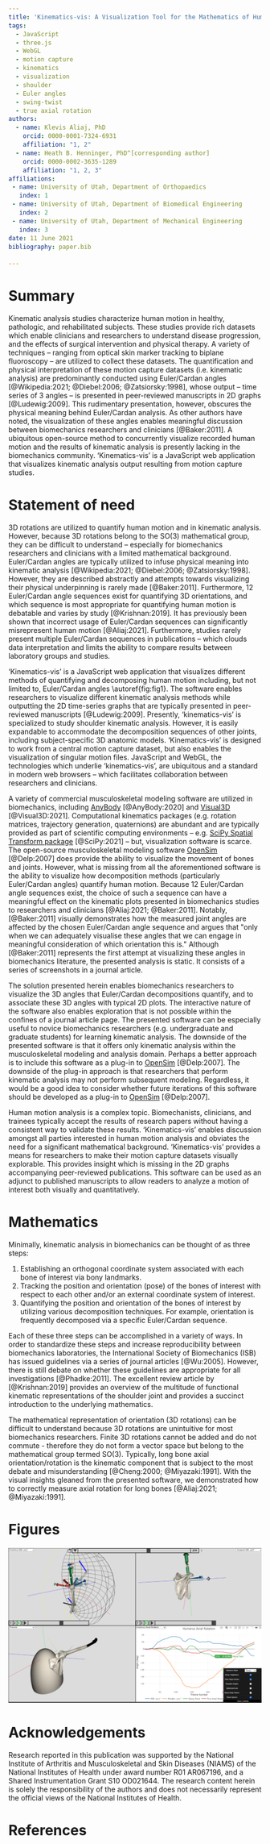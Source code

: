 ```yaml
---
title: 'Kinematics-vis: A Visualization Tool for the Mathematics of Human Motion'
tags:
  - JavaScript
  - three.js
  - WebGL
  - motion capture
  - kinematics
  - visualization
  - shoulder
  - Euler angles
  - swing-twist
  - true axial rotation
authors:
  - name: Klevis Aliaj, PhD
    orcid: 0000-0001-7324-6931
    affiliation: "1, 2"
  - name: Heath B. Henninger, PhD^[corresponding author]
    orcid: 0000-0002-3635-1289
    affiliation: "1, 2, 3"
affiliations:
 - name: University of Utah, Department of Orthopaedics
   index: 1
 - name: University of Utah, Department of Biomedical Engineering
   index: 2
 - name: University of Utah, Department of Mechanical Engineering
   index: 3
date: 11 June 2021
bibliography: paper.bib

---
```


# Summary

Kinematic analysis studies characterize human motion in healthy, pathologic, and rehabilitated subjects. These studies provide rich datasets which enable clinicians and researchers to understand disease progression, and the effects of surgical intervention and physical therapy. A variety of techniques – ranging from optical skin marker tracking to biplane fluoroscopy – are utilized to collect these datasets. The quantification and physical interpretation of these motion capture datasets (i.e. kinematic analysis) are predominantly conducted using Euler/Cardan angles [@Wikipedia:2021; @Diebel:2006; @Zatsiorsky:1998], whose output – time series of 3 angles – is presented in peer-reviewed manuscripts in 2D graphs [@Ludewig:2009]. This rudimentary presentation, however, obscures the physical meaning behind Euler/Cardan analysis. As other authors have noted, the visualization of these angles enables meaningful discussion between biomechanics researchers and clinicians [@Baker:2011].  A ubiquitous open-source method to concurrently visualize recorded human motion and the results of kinematic analysis is presently lacking in the biomechanics community. ‘Kinematics-vis’ is a JavaScript web application that visualizes kinematic analysis output resulting from motion capture studies.


# Statement of need

3D rotations are utilized to quantify human motion and in kinematic analysis. However, because 3D rotations belong to the SO(3) mathematical group, they can be difficult to understand – especially for biomechanics researchers and clinicians with a limited mathematical background. Euler/Cardan angles are typically utilized to infuse physical meaning into kinematic analysis [@Wikipedia:2021; @Diebel:2006; @Zatsiorsky:1998]. However, they are described abstractly and attempts towards visualizing their physical underpinning is rarely made [@Baker:2011]. Furthermore, 12 Euler/Cardan angle sequences exist for quantifying 3D orientations, and which sequence is most appropriate for quantifying human motion is debatable and varies by study [@Krishnan:2019]. It has previously been shown that incorrect usage of Euler/Cardan sequences can significantly misrepresent human motion [@Aliaj:2021]. Furthermore, studies rarely present multiple Euler/Cardan sequences in publications – which clouds data interpretation and limits the ability to compare results between laboratory groups and studies.

‘Kinematics-vis’ is a JavaScript web application that visualizes different methods of quantifying and decomposing human motion including, but not limited to, Euler/Cardan angles \autoref{fig:fig1}. The software enables researchers to visualize different kinematic analysis methods while outputting the 2D time-series graphs that are typically presented in peer-reviewed manuscripts [@Ludewig:2009]. Presently, ‘kinematics-vis’ is specialized to study shoulder kinematic analysis. However, it is easily expandable to accommodate the decomposition sequences of other joints, including subject-specific 3D anatomic models. ‘Kinematics-vis’ is designed to work from a central motion capture dataset, but also enables the visualization of singular motion files. JavaScript and WebGL, the technologies which underlie ‘kinematics-vis’, are ubiquitous and a standard in modern web browsers – which facilitates collaboration between researchers and clinicians.

A variety of commercial musculoskeletal modeling software are utilized in biomechanics, including [AnyBody](https://www.anybodytech.com/) [@AnyBody:2020] and [Visual3D](https://www.c-motion.com/#visual3d) [@Visual3D:2021]. Computational kinematics packages (e.g. rotation matrices, trajectory generation, quaternions) are abundant and are typically provided as part of scientific computing environments – e.g. [SciPy Spatial Transform package](https://docs.scipy.org/doc/scipy/reference/spatial.transform.html) [@SciPy:2021] – but, visualization software is scarce. The open-source musculoskeletal modeling software [OpenSim](https://opensim.stanford.edu/work/index.html) [@Delp:2007] does provide the ability to visualize the movement of bones and joints. However, what is missing from all the aforementioned software is the ability to visualize how decomposition methods (particularly Euler/Cardan angles) quantify human motion. Because 12 Euler/Cardan angle sequences exist, the choice of such a sequence can have a meaningful effect on the kinematic plots presented in biomechanics studies to researchers and clinicians [@Aliaj:2021; @Baker:2011]. Notably, [@Baker:2011] visually demonstrates how the measured joint angles are affected by the chosen Euler/Cardan angle sequence and argues that "only when we can adequately visualise these angles that we can engage in meaningful consideration of which orientation this is." Although [@Baker:2011] represents the first attempt at visualizing these angles in biomechanics literature, the presented analysis is static. It consists of a series of screenshots in a journal article.

The solution presented herein enables biomechanics researchers to visualize the 3D angles that Euler/Cardan decompositions quantify, and to associate these 3D angles with typical 2D plots. The interactive nature of the software also enables exploration that is not possible within the confines of a journal article page. The presented software can be especially useful to novice biomechanics researchers (e.g. undergraduate and graduate students) for learning kinematic analysis. The downside of the presented software is that it offers only kinematic analysis within the musculoskeletal modeling and analysis domain. Perhaps a better approach is to include this software as a plug-in to [OpenSim](https://opensim.stanford.edu/work/index.html) [@Delp:2007]. The downside of the plug-in approach is that researchers that perform kinematic analysis may not perform subsequent modeling. Regardless, it would be a good idea to consider whether future iterations of this software should be developed as a plug-in to [OpenSim](https://opensim.stanford.edu/work/index.html) [@Delp:2007].

Human motion analysis is a complex topic. Biomechanists, clinicians, and trainees typically accept the results of research papers without having a consistent way to validate these results. ‘Kinematics-vis’ enables discussion amongst all parties interested in human motion analysis and obviates the need for a significant mathematical background. ‘Kinematics-vis’ provides a means for researchers to make their motion capture datasets visually explorable.  This provides insight which is missing in the 2D graphs accompanying peer-reviewed publications. This software can be used as an adjunct to published manuscripts to allow readers to analyze a motion of interest both visually and quantitatively. 

# Mathematics

Minimally, kinematic analysis in biomechanics can be thought of as three steps:

1. Establishing an orthogonal coordinate system associated with each bone of interest via bony landmarks.
2. Tracking the position and orientation (pose) of the bones of interest with respect to each other and/or an external coordinate system of interest.
3. Quantifying the position and orientation of the bones of interest by utilizing various decomposition techniques. For example, orientation is frequently decomposed via a specific Euler/Cardan sequence.

Each of these three steps can be accomplished in a variety of ways. In order to standardize these steps and increase reproducibility between biomechanics laboratories, the International Society of Biomechanics (ISB) has issued guidelines via a series of journal articles [@Wu:2005]. However, there is still debate on whether these guidelines are appropriate for all investigations [@Phadke:2011]. The excellent review article by [@Krishnan:2019] provides an overview of the multitude of functional kinematic representations of the shoulder joint and provides a succinct introduction to the underlying mathematics.

The mathematical representation of orientation (3D rotations) can be difficult to understand because 3D rotations are unintuitive for most biomechanics researchers. Finite 3D rotations cannot be added and do not commute - therefore they do not form a vector space but belong to the mathematical group termed SO(3). Typically, long bone axial orientation/rotation is the kinematic component that is subject to the most debate and misunderstanding [@Cheng:2000; @Miyazaki:1991]. With the visual insights gleaned from the presented software, we demonstrated how to correctly measure axial rotation for long bones [@Aliaj:2021; @Miyazaki:1991].

# Figures

![Example display of a shoulder motion analyzed using kinematics-vis. Arm elevation is shown with the humerus motion decomposed using the International Society of Biomechanics (ISB) yx’y’’ sequence (top left) and scapular motion decomposed using the ISB yx’z’’ sequence (top right). The 3D \“Preview\” view (bottom left) visualizes the simultaneous motion of the humerus and scapula. The 2D kinematic curves typically presented in peer-reviewed articles are also presented (bottom right). \label{fig:fig1}](fig1.png)

# Acknowledgements

Research reported in this publication was supported by the National Institute of Arthritis and Musculoskeletal and Skin Diseases (NIAMS) of the National Institutes of Health under award number R01 AR067196, and a Shared Instrumentation Grant S10 OD021644. The research content herein is solely the responsibility of the authors and does not necessarily represent the official views of the National Institutes of Health.

# References
